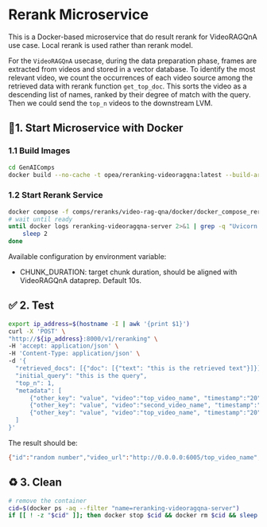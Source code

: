 # Rerank Microservice

This is a Docker-based microservice that do result rerank for VideoRAGQnA use case. Local rerank is used rather than rerank model.

For the `VideoRAGQnA` usecase, during the data preparation phase, frames are extracted from videos and stored in a vector database. To identify the most relevant video, we count the occurrences of each video source among the retrieved data with rerank function `get_top_doc`. This sorts the video as a descending list of names, ranked by their degree of match with the query. Then we could send the `top_n` videos to the downstream LVM.

## 🚀1. Start Microservice with Docker

### 1.1 Build Images

```bash
cd GenAIComps
docker build --no-cache -t opea/reranking-videoragqna:latest --build-arg https_proxy=$https_proxy --build-arg http_proxy=$http_proxy  -f comps/reranks/video-rag-qna/Dockerfile .
```

### 1.2 Start Rerank Service

```bash
docker compose -f comps/reranks/video-rag-qna/docker/docker_compose_reranking.yaml up -d
# wait until ready
until docker logs reranking-videoragqna-server 2>&1 | grep -q "Uvicorn running on"; do
    sleep 2
done
```

Available configuration by environment variable:

- CHUNK_DURATION: target chunk duration, should be aligned with VideoRAGQnA dataprep. Default 10s.

## ✅ 2. Test

```bash
export ip_address=$(hostname -I | awk '{print $1}')
curl -X 'POST' \
"http://${ip_address}:8000/v1/reranking" \
-H 'accept: application/json' \
-H 'Content-Type: application/json' \
-d '{
  "retrieved_docs": [{"doc": [{"text": "this is the retrieved text"}]}],
  "initial_query": "this is the query",
  "top_n": 1,
  "metadata": [
      {"other_key": "value", "video":"top_video_name", "timestamp":"20"},
      {"other_key": "value", "video":"second_video_name", "timestamp":"40"},
      {"other_key": "value", "video":"top_video_name", "timestamp":"20"}
  ]
}'
```

The result should be:

```bash
{"id":"random number","video_url":"http://0.0.0.0:6005/top_video_name","chunk_start":20.0,"chunk_duration":10.0,"prompt":"this is the query","max_new_tokens":512}
```

## ♻️ 3. Clean

```bash
# remove the container
cid=$(docker ps -aq --filter "name=reranking-videoragqna-server")
if [[ ! -z "$cid" ]]; then docker stop $cid && docker rm $cid && sleep 1s; fi
```
